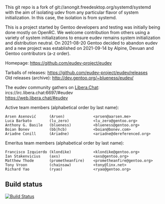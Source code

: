 This git repo is a fork of git://anongit.freedesktop.org/systemd/systemd
with the aim of isolating udev from any particular flavor of system
initialization.  In this case, the isolation is from systemd.

This is a project started by Gentoo developers and testing was initially being
done mostly on OpenRC.  We welcome contribution from others using a variety of
system initializations to ensure eudev remains system initialization and
distribution neutral.  On 2021-08-20 Gentoo decided to abandon eudev and a new
project was established on 2021-09-14 by Alpine, Devuan and Gentoo
contributors (a-z order).

Homepage: https://github.com/eudev-project/eudev

Tarballs of releases: https://github.com/eudev-project/eudev/releases  
Old releases (archive): http://dev.gentoo.org/~blueness/eudev/

The eudev community gathers on [Libera.Chat](https://libera.chat/):  
ircs://irc.libera.chat:6697/#eudev  
https://web.libera.chat/#eudev

Active team members (alphabetical order by last name):

    Arsen Asenović      (Arsen)             <arsen@aarsen.me>
    Luca Barbato        (lu_zero)           <lu_zero@gentoo.org>
    Anthony G. Basile   (blueness)          <blueness@gentoo.org>
    Boian Bonev         (bb|hcb)            <boian@bonev.com>
    Ariadne Conill      (Ariadne)           <ariadne@dereferenced.org>

Emeritus team members (alphabetical order by last name):

    Francisco Izquierdo (klondike)          <klondike@gentoo.org>
    Ian Stakenvicius    (axs)               <axs@gentoo.org>
    Matthew Thode       (prometheanfire)    <prometheanfire@gentoo.org>
    Tony Vroon          (chainsaw)          <tony@linx.net>
    Richard Yao         (ryao)              <ryao@gentoo.org>

## Build status
[![Build Status](https://github.com/eudev-project/eudev/actions/workflows/build.yml/badge.svg)](https://github.com/eudev-project/eudev/actions)
